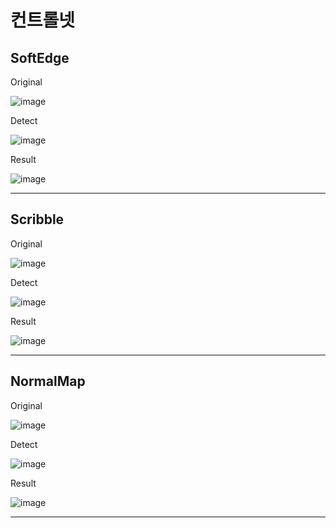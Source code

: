 # 컨트롤넷

## SoftEdge
Original

![image]()

Detect

![image]()

Result

![image]()

---
## Scribble
Original

![image]()

Detect

![image]()

Result

![image]()

---
## NormalMap
Original

![image]()

Detect

![image]()

Result

![image]()

---